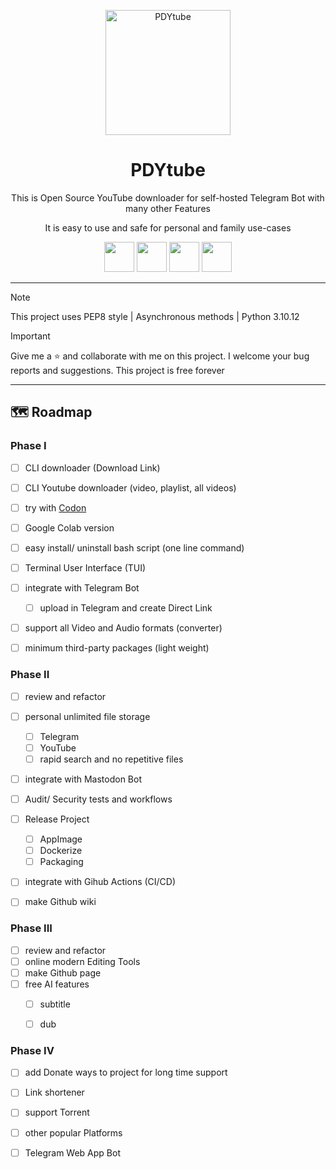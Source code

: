 <p align="center">
<img src="https://github.com/ImanMontajabi/PDYtube/assets/52942515/d54a0119-695d-4b5f-8c6e-f6e493cd274c" alt="PDYtube" width="200">
</p>

<h1 align="center">PDYtube</h1>

<p align="center">This is Open Source YouTube downloader for self-hosted Telegram Bot with many other Features</p>
<p align="center">It is easy to use and safe for personal and family use-cases</p>



<p align="center">
 <img src="https://github.com/ImanMontajabi/PDYtube/assets/52942515/12f180cb-05cb-45ab-beb8-345b8a4b1829" width="48"> <img src="https://github.com/ImanMontajabi/PDYtube/assets/52942515/5b3bece1-67f9-44f3-9001-a39b340156ae" width=48> <img src="https://github.com/ImanMontajabi/PDYtube/assets/52942515/2cc927dd-2b6b-4e13-bd6a-a067293663c1" width=48> <img src="https://github.com/ImanMontajabi/PDYtube/assets/52942515/5d5e9456-36ac-4f92-b243-cc45ee6ef5e2" width=48>
</p>


-----------------------------
> [!NOTE]
> This project uses PEP8 style | Asynchronous methods | Python 3.10.12


> [!IMPORTANT]
> Give me a ⭐ and collaborate with me on this project. I welcome your bug reports and suggestions. This project is free forever
-----------------------------


## 🗺️ Roadmap

 
### Phase I


- [ ] CLI downloader (Download Link)
- [ ] CLI Youtube downloader (video, playlist, all videos)
- [ ] try with [Codon](https://docs.exaloop.io/codon)
- [ ] Google Colab version
- [ ] easy install/ uninstall bash script (one line command)
- [ ] Terminal User Interface (TUI)
- [ ] integrate with Telegram Bot
  - [ ] upload in Telegram and create Direct Link
- [ ] support all Video and Audio formats (converter)
- [ ] minimum third-party packages (light weight)


### Phase II


- [ ] review and refactor
- [ ] personal unlimited file storage
  - [ ] Telegram
  - [ ] YouTube
  - [ ] rapid search and no repetitive files
- [ ] integrate with Mastodon Bot
- [ ] Audit/ Security tests and workflows
- [ ] Release Project
  - [ ] AppImage
  - [ ] Dockerize
  - [ ] Packaging
- [ ] integrate with Gihub Actions (CI/CD)
- [ ] make Github wiki


### Phase III


- [ ] review and refactor
- [ ] online modern Editing Tools
- [ ] make Github page
- [ ] free AI features
  - [ ] subtitle
  - [ ] dub


### Phase IV


- [ ] add Donate ways to project for long time support
- [ ] Link shortener
- [ ] support Torrent
- [ ] other popular Platforms
- [ ] Telegram Web App Bot

